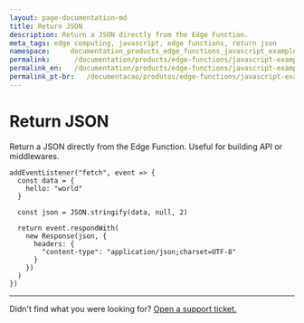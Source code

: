 ```yaml
---
layout: page-documentation-md
title: Return JSON
description: Return a JSON directly from the Edge Function.
meta_tags: edge computing, javascript, edge functions, return json
namespace:     documentation_products_edge_functions_javascript_examples_return_json
permalink:      /documentation/products/edge-functions/javascript-examples/return-json
permalink_en:   /documentation/products/edge-functions/javascript-examples/return-json
permalink_pt-br:   /documentacao/produtos/edge-functions/javascript-examples/return-json
---
```

# Return JSON

Return a JSON directly from the Edge Function. Useful for building API or middlewares.

```
addEventListener("fetch", event => {
  const data = {
    hello: "world"
  }

  const json = JSON.stringify(data, null, 2)

  return event.respondWith(
    new Response(json, {
      headers: {
        "content-type": "application/json;charset=UTF-8"
      }
    })
  )
})
```



---

Didn't find what you were looking for? [Open a support ticket.](https://tickets.azion.com/)
